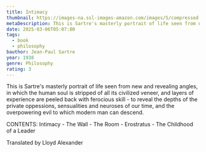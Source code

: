 ```yaml
---
title: Intimacy
thumbnail: https://images-na.ssl-images-amazon.com/images/S/compressed.photo.goodreads.com/books/1571749792i/948009.jpg
metaDescription: This is Sartre's masterly portrait of life seen from new and revealing angles, in which the human soul is stripped of all its civilized veneer, and layers of experience are peeled back with ferocious skill - to reveal the depths of the private oppressions, sensualities and neuroses of our time, and the overpowering evil to which modern man can descend.
date: 2025-03-06T05:07:00
tags:
  - book
  - philosophy
bauthor: Jean-Paul Sartre
year: 1938
genre: Philosophy
rating: 3
---
```

This is Sartre's masterly portrait of life seen from new and revealing angles, in which the human soul is stripped of all its civilized veneer, and layers of experience are peeled back with ferocious skill - to reveal the depths of the private oppessions, sensualities and neuroses of our time, and the overpowering evil to which modern man can descend.

CONTENTS:
Intimacy - The Wall - The Room - Erostratus - The Childhood of a Leader

Translated by Lloyd Alexander
